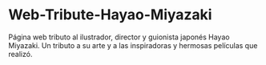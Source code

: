 # Web-Tribute-Hayao-Miyazaki
Página web tributo al ilustrador, director y guionista japonés Hayao Miyazaki. Un tributo a su arte y a las inspiradoras y hermosas películas que realizó. 
